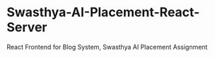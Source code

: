 # Swasthya-AI-Placement-React-Server
React Frontend for Blog System, Swasthya AI Placement Assignment
